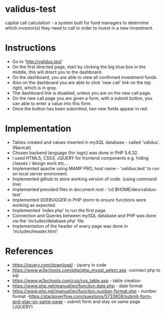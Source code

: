 # validus-test
capital call calculation - a system built for fund managers to determine which investor(s) they need to call in 
order to invest in a new investment.

# Instructions
- Go to 'http://validus.test'
- On the first directed page; start by clicking the big blue box in the middle, this will direct you to the dashboard.
- On the dashboard, you are able to view all confirmed investment funds.
- Also on the dashboard you are able to click 'new call' link on the top right, which is in gray.
- The dashboard link is disabled, unless you are on the new call page. 
- On the new call page you are given a form, with a submit button, you can able to enter a value into this form.
- Once the button has been submitted, two new fields appear in red. 

# Implementation
- Tables created and values inserted in mySQL database - called 'validus'. (Navicat)
- Chosen backend language (for logic) was done in PHP 5.6.32. 
- I used HTML5, CSS3, JQUERY for frontend components e.g. hiding classes / design work etc...
- Implemented apache using MAMP PRO, host name - 'validus.test' to run on local server enviroment.
- Implemented github to store working version of code. (using command line)
- Implemented provided files in document root : 'cd $HOME/dev/validus-test'
- Implemented XDEBUGGER in PHP storm to ensure functions were working as expected.
- Implememted 'index.php' to run the first page.
- Connection and Queries between mySQL database and PHP was done via the 'includes/database.php' file
- Implementation of the header of every page was done in 'includes/header.html'

# References
- https://jquery.com/download/ - jquery in code
- https://www.w3schools.com/php/php_mysql_select.asp -connect php to sql
- https://www.w3schools.com/css/css_table.asp - table creation
- https://www.php.net/manual/en/function.date.php - date format
- https://www.php.net/manual/en/function.number-format.php - number format
-https://stackoverflow.com/questions/5733808/submit-form-and-stay-on-same-page - submit form and stay on same page (JQUERY)